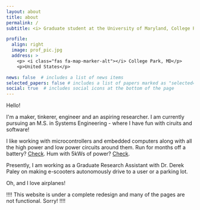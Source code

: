 ```yaml
---
layout: about
title: about
permalink: /
subtitle: <i> Graduate student at the University of Maryland, College Park. </i>

profile:
  align: right
  image: prof_pic.jpg
  address: >
    <p> <i class="fas fa-map-marker-alt"></i> College Park, MD</p>
    <p>United States</p>

news: false  # includes a list of news items
selected_papers: false # includes a list of papers marked as "selected={true}"
social: true  # includes social icons at the bottom of the page
---
```


Hello!  

I'm a maker, tinkerer, engineer and an aspiring researcher. I am currently pursuing an M.S. in Systems Engineering - where I have fun with ciruits and software!  

I like working with microcontrollers and embedded computers along with all the high power and low power circuits around them. Run for months off a battery? [Check](). Hum with 5kWs of power? [Check]().  

Presently, I am working as a Graduate Research Assistant with Dr. Derek Paley on making e-scooters autonomously drive to a user or a parking lot.  

Oh, and I love airplanes!  

!!!! This website is under a complete redesign and many of the pages are not functional. Sorry! !!!!